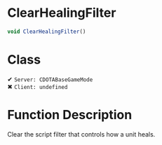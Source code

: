 # ClearHealingFilter
```js	
void ClearHealingFilter()
```
# Class
✔ `Server: CDOTABaseGameMode`  
✖ `Client: undefined`  

# Function Description
Clear the script filter that controls how a unit heals.
